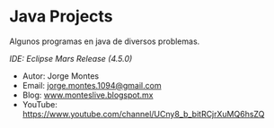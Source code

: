 # Java Projects

Algunos programas en java de diversos problemas.

*IDE: Eclipse Mars Release (4.5.0)*

- Autor: Jorge Montes 
- Email: jorge.montes.1094@gmail.com
- Blog: www.monteslive.blogspot.mx
- YouTube: https://www.youtube.com/channel/UCny8_b_bitRCjrXuMQ6hsZQ
